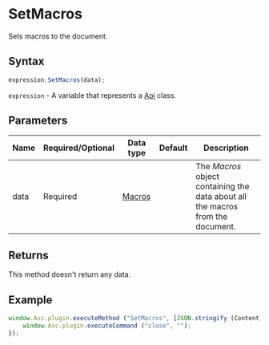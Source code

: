 # SetMacros

Sets macros to the document.

## Syntax

```javascript
expression.SetMacros(data);
```

`expression` - A variable that represents a [Api](Methods.md) class.

## Parameters

| **Name** | **Required/Optional** | **Data type** | **Default** | **Description** |
| ------------- | ------------- | ------------- | ------------- | ------------- |
| data | Required | [Macros](../Enumeration/Macros.md) |  | The *Macros* object containing the data about all the macros from the document. |

## Returns

This method doesn't return any data.

## Example

```javascript
window.Asc.plugin.executeMethod ("SetMacros", [JSON.stringify (Content)], function () {
    window.Asc.plugin.executeCommand ("close", "");
});
```
